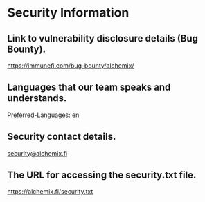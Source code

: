 # Security Information

## Link to vulnerability disclosure details (Bug Bounty).

https://immunefi.com/bug-bounty/alchemix/

## Languages that our team speaks and understands.

Preferred-Languages: en

## Security contact details.

security@alchemix.fi

## The URL for accessing the security.txt file.

https://alchemix.fi/security.txt
